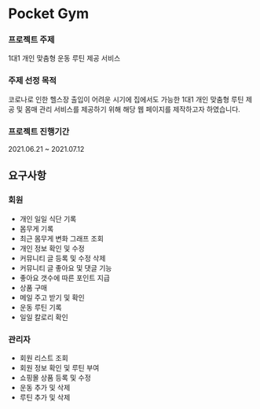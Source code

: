 # Pocket Gym



### 프로젝트 주제
1대1 개인 맞춤형 운동 루틴 제공 서비스

### 주제 선정 목적 
코로나로 인한 헬스장 출입이 어려운 시기에 집에서도 가능한 1대1 개인 맞춤형 루틴 제공 및 몸매 관리 서비스를 제공하기 위해 해당 웹 페이지를 제작하고자 하였습니다.

### 프로젝트 진행기간
2021.06.21 ~ 2021.07.12

## 요구사항
### 회원
* 개인 일일 식단 기록
* 몸무게 기록
* 최근 몸무게 변화 그래프 조회
* 개인 정보 확인 및 수정
* 커뮤니티 글 등록 및 수정 삭제
* 커뮤니티 글 좋아요 및 댓글 기능
* 좋아요 갯수에 따른 포인트 지급
* 상품 구매
* 메일 주고 받기 및 확인
* 운동 루틴 기록
* 일일 칼로리 확인

### 관리자
* 회원 리스트 조회
* 회원 정보 확인 및 루틴 부여
* 쇼핑몰 상품 등록 및 수정
* 운동 추가 및 삭제
* 루틴 추가 및 삭제


